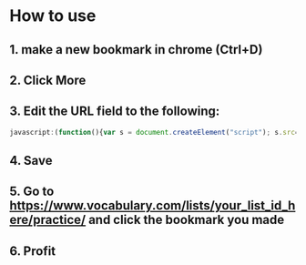 # How to use
## 1. make a new bookmark in chrome (Ctrl+D)
## 2. Click More
## 3. Edit the URL field to the following:
```javascript
javascript:(function(){var s = document.createElement("script"); s.src="https://fightingox1.github.io/vocab_bot/vocab.js";document.getElementsByTagName("head")[0].appendChild(s)})()
```
## 4. Save
## 5. Go to https://www.vocabulary.com/lists/your_list_id_here/practice/ and click the bookmark you made
## 6. Profit
